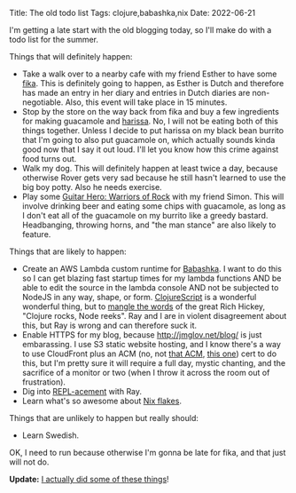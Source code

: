 Title: The old todo list
Tags: clojure,babashka,nix
Date: 2022-06-21

I'm getting a late start with the old blogging today, so I'll make do with a
todo list for the summer.

Things that will definitely happen:
- Take a walk over to a nearby cafe with my friend Esther to have some
  [fika](https://en.wikipedia.org/wiki/Coffee_culture#Sweden). This is
  definitely going to happen, as Esther is Dutch and therefore has made an entry
  in her diary and entries in Dutch diaries are non-negotiable. Also, this event
  will take place in 15 minutes.
- Stop by the store on the way back from fika and buy a few ingredients for
  making guacamole and [harissa](https://en.wikipedia.org/wiki/Harissa). No, I
  will not be eating both of this things together. Unless I decide to put
  harissa on my black bean burrito that I'm going to also put guacamole on,
  which actually sounds kinda good now that I say it out loud. I'll let you know
  how this crime against food turns out.
- Walk my dog. This will definitely happen at least twice a day, because
  otherwise Rover gets very sad because he still hasn't learned to use the big
  boy potty. Also he needs exercise.
- Play some [Guitar Hero: Warriors of
  Rock](https://en.wikipedia.org/wiki/Guitar_Hero:_Warriors_of_Rock) with my
  friend Simon. This will involve drinking beer and eating some chips with
  guacamole, as long as I don't eat all of the guacamole on my burrito like a
  greedy bastard. Headbanging, throwing horns, and "the man stance" are also
  likely to feature.
  
Things that are likely to happen:
- Create an AWS Lambda custom runtime for
  [Babashka](https://github.com/babashka/babashka). I want to do this so I can
  get blazing fast startup times for my lambda functions AND be able to edit the
  source in the lambda console AND not be subjected to NodeJS in any way, shape,
  or form. [ClojureScript](https://clojurescript.org/) is a wonderful wonderful
  thing, but to [mangle the words](https://news.ycombinator.com/item?id=4013118)
  of the great Rich Hickey, "Clojure rocks, Node reeks". Ray and I are in
  violent disagreement about this, but Ray is wrong and can therefore suck it.
- Enable HTTPS for my blog, because http://jmglov.net/blog/ is just embarassing.
  I use S3 static website hosting, and I know there's a way to use CloudFront
  plus an ACM (no, not [that ACM](https://www.acm.org/), [this
  one](https://aws.amazon.com/certificate-manager/)) cert to do this, but I'm
  pretty sure it will require a full day, mystic chanting, and the sacrifice of
  a monitor or two (when I throw it across the room out of frustration).
- Dig into
  [REPL-acement](https://open.spotify.com/episode/4TPwgRZTOsHPGXuVwJQyHd) with
  Ray.
- Learn what's so awesome about [Nix flakes](https://nixos.wiki/wiki/Flakes).

Things that are unlikely to happen but really should:
- Learn Swedish.

OK, I need to run because otherwise I'm gonna be late for fika, and that just
will not do.

**Update:** [I actually did some of these things](2022-06-26-loose-ends.md)!
